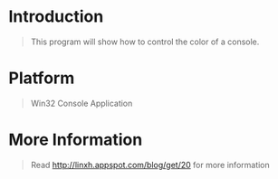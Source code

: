 # Introduction #
> This program will show how to control the color of a console.

# Platform #
> Win32 Console Application

# More Information #
> Read http://linxh.appspot.com/blog/get/20 for more information
